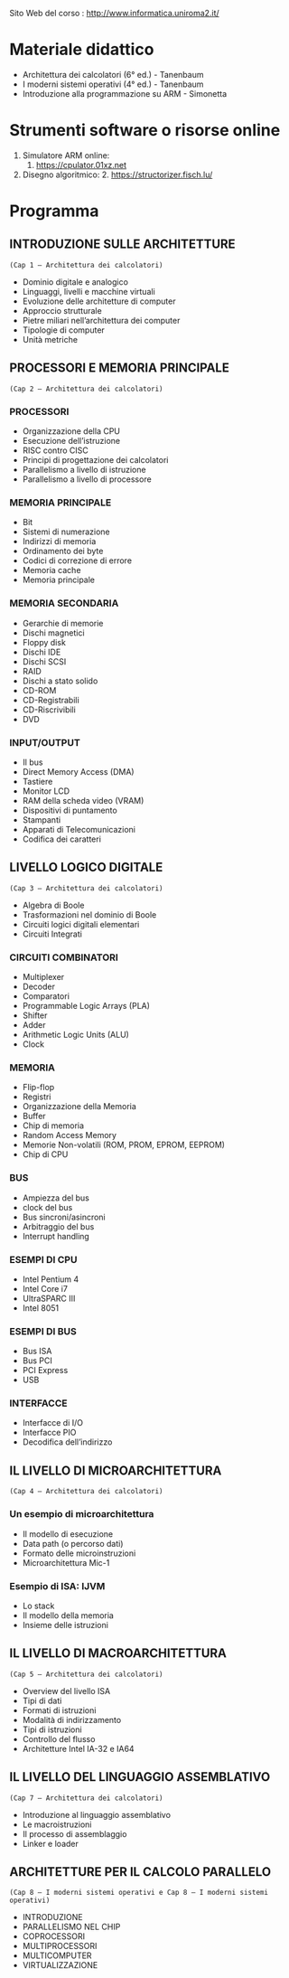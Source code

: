 Sito Web del corso : http://www.informatica.uniroma2.it/
# Materiale didattico
- Architettura dei calcolatori (6° ed.) - Tanenbaum
- I moderni sistemi operativi (4° ed.) - Tanenbaum
- Introduzione alla programmazione su ARM - Simonetta
# Strumenti software o risorse online
1. Simulatore ARM online:
	1. https://cpulator.01xz.net
2. Disegno algoritmico:
	2. https://structorizer.fisch.lu/
# Programma
## INTRODUZIONE SULLE ARCHITETTURE 
	(Cap 1 – Architettura dei calcolatori)

- Dominio digitale e analogico
- Linguaggi, livelli e macchine virtuali
- Evoluzione delle architetture di computer
- Approccio strutturale
- Pietre miliari nell’architettura dei computer
- Tipologie di computer
- Unità metriche

## PROCESSORI E MEMORIA PRINCIPALE 
	(Cap 2 – Architettura dei calcolatori)
### PROCESSORI
- Organizzazione della CPU
- Esecuzione dell’istruzione
- RISC contro CISC
- Principi di progettazione dei calcolatori
- Parallelismo a livello di istruzione
- Parallelismo a livello di processore
### MEMORIA PRINCIPALE
- Bit
- Sistemi di numerazione
- Indirizzi di memoria
- Ordinamento dei byte
- Codici di correzione di errore
- Memoria cache
- Memoria principale
### MEMORIA SECONDARIA
- Gerarchie di memorie
- Dischi magnetici
- Floppy disk
- Dischi IDE
- Dischi SCSI
- RAID
- Dischi a stato solido
- CD-ROM
- CD-Registrabili
- CD-Riscrivibili
- DVD
### INPUT/OUTPUT
- Il bus
- Direct Memory Access (DMA)
- Tastiere
- Monitor LCD
- RAM della scheda video (VRAM)
- Dispositivi di puntamento
- Stampanti
- Apparati di Telecomunicazioni
- Codifica dei caratteri
## LIVELLO LOGICO DIGITALE 
	(Cap 3 – Architettura dei calcolatori)
- Algebra di Boole
- Trasformazioni nel dominio di Boole
- Circuiti logici digitali elementari
- Circuiti Integrati
### CIRCUITI COMBINATORI
- Multiplexer
- Decoder
- Comparatori
- Programmable Logic Arrays (PLA)
- Shifter
- Adder
- Arithmetic Logic Units (ALU)
- Clock
### MEMORIA
- Flip-flop
- Registri
- Organizzazione della Memoria
- Buffer
- Chip di memoria
- Random Access Memory
- Memorie Non-volatili (ROM, PROM, EPROM, EEPROM)
- Chip di CPU
### BUS
- Ampiezza del bus
- clock del bus
- Bus sincroni/asincroni
- Arbitraggio del bus
- Interrupt handling
### ESEMPI DI CPU
- Intel Pentium 4
- Intel Core i7
- UltraSPARC III
- Intel 8051
### ESEMPI DI BUS
- Bus ISA
- Bus PCI
- PCI Express
- USB
### INTERFACCE
- Interfacce di I/O
- Interfacce PIO
- Decodifica dell’indirizzo
## IL LIVELLO DI MICROARCHITETTURA 
	(Cap 4 – Architettura dei calcolatori)
### Un esempio di microarchitettura
- Il modello di esecuzione
- Data path (o percorso dati)
- Formato delle microinstruzioni
- Microarchitettura Mic-1
### Esempio di ISA: IJVM
- Lo stack
- Il modello della memoria 
- Insieme delle istruzioni
## IL LIVELLO DI MACROARCHITETTURA 
	(Cap 5 – Architettura dei calcolatori)

- Overview del livello ISA
- Tipi di dati
- Formati di istruzioni
- Modalità di indirizzamento
- Tipi di istruzioni
- Controllo del flusso
- Architetture Intel IA-32 e IA64
## IL LIVELLO DEL LINGUAGGIO ASSEMBLATIVO 
	(Cap 7 – Architettura dei calcolatori)
- Introduzione al linguaggio assemblativo
- Le macroistruzioni
- Il processo di assemblaggio
- Linker e loader 
## ARCHITETTURE PER IL CALCOLO PARALLELO 
	(Cap 8 – I moderni sistemi operativi e Cap 8 – I moderni sistemi operativi)
- INTRODUZIONE
- PARALLELISMO NEL CHIP
- COPROCESSORI
- MULTIPROCESSORI
- MULTICOMPUTER
- VIRTUALIZZAZIONE

